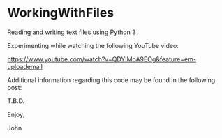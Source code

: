# WorkingWithFiles
Reading and writing text files using Python 3

Experimenting while watching the following YouTube video:

https://www.youtube.com/watch?v=QDYIMoA9EOg&feature=em-uploademail

Additional information regarding this code may be found in the following post:

T.B.D.

Enjoy;

John
